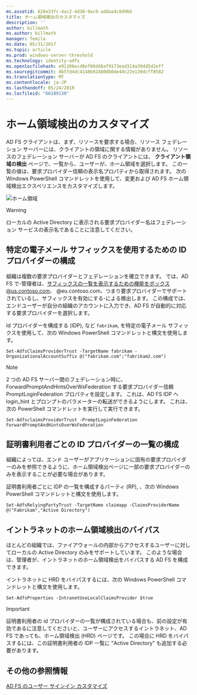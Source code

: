 ```yaml
---
ms.assetid: 626e33fc-4ac2-4d38-9ac9-addaa4c8d9bb
title: ホーム領域検出のカスタマイズ
description: ''
author: billmath
ms.author: billmath
manager: femila
ms.date: 05/31/2017
ms.topic: article
ms.prod: windows-server-threshold
ms.technology: identity-adfs
ms.openlocfilehash: e91306ecd8ef08dd6af9173ead314a39dd5d2eff
ms.sourcegitcommit: 0b5fd4dc4148b92480db04e4dc22e139dcff8582
ms.translationtype: MT
ms.contentlocale: ja-JP
ms.lasthandoff: 05/24/2019
ms.locfileid: "66189130"
---
```

# <a name="home-realm-discovery-customization"></a>ホーム領域検出のカスタマイズ


AD FS クライアントは、まず、リソースを要求する場合、リソース フェデレーション サーバーには、クライアントの領域に関する情報がありません。 リソースのフェデレーション サーバーが AD FS のクライアントには、 **クライアント領域の検出**  ページで、一覧から、ユーザーが、ホーム領域を選択します。 この一覧の値は、要求プロバイダー信頼の表示名プロパティから取得されます。 次の Windows PowerShell コマンドレットを使用して、変更および AD FS ホーム領域検出エクスペリエンスをカスタマイズします。  
  
![ホーム領域](media/AD-FS-user-sign-in-customization/ADFS_Blue_Custom4.png)  
  
> [!WARNING]  
> ローカルの Active Directory に表示される要求プロバイダー名はフェデレーション サービスの表示名であることに注意してください。  
  



## <a name="configure-identity-provider-to-use-certain-email-suffixes"></a>特定の電子メール サフィックスを使用するための ID プロバイダーの構成  
組織は複数の要求プロバイダーとフェデレーションを確立できます。 では、AD FS で\-管理者は、サフィックスの一覧を表示するための機能をボックス@us.contoso.com、 @eu.contoso.com、つまり要求プロバイダーでサポートされているし、サフィックスを有効にする\-による検出します。 この構成では、エンドユーザーが自分の組織のアカウントに入力でき、AD FS が自動的に対応する要求プロバイダーを選択します。  
  
Id プロバイダーを構成する \(IDP\), など `fabrikam`, を特定の電子メール サフィックスを使用して、次の Windows PowerShell コマンドレットと構文を使用します。  
  

`Set-AdfsClaimsProviderTrust -TargetName fabrikam -OrganizationalAccountSuffix @("fabrikam.com";"fabrikam2.com") ` 
 
>[!NOTE]
> 2 つの AD FS サーバー間のフェデレーション時に、ForwardPromptAndHintsOverWsFederation する要求プロバイダー信頼 PromptLoginFederation プロパティを設定します。  これは、AD FS IDP へ login_hint とプロンプトのパラメーターの転送ができるようにします。  これは、次の PowerShell コマンドレットを実行して実行できます。
>
>`Set-AdfsclaimsProviderTrust -PromptLoginFederation ForwardPromptAndHintsOverWsFederation`

## <a name="configure-an-identity-provider-list-per-relying-party"></a>証明書利用者ごとの ID プロバイダーの一覧の構成  
組織によっては、エンド ユーザーがアプリケーションに固有の要求プロバイダーのみを参照できるように、ホーム領域検出ページに一部の要求プロバイダーのみを表示することが必要な場合があります。  
  
証明書利用者ごとに IDP の一覧を構成するパーティ \(RP\), 、次の Windows PowerShell コマンドレットと構文を使用します。  
  
 
`Set-AdfsRelyingPartyTrust -TargetName claimapp -ClaimsProviderName @("Fabrikam","Active Directory") ` 

  
## <a name="bypass-home-realm-discovery-for-the-intranet"></a>イントラネットのホーム領域検出のバイパス  
ほとんどの組織では、ファイアウォールの内部からアクセスするユーザーに対してローカルの Active Directory のみをサポートしています。 このような場合は、管理者が、イントラネットのホーム領域検出をバイパスする AD FS を構成できます。  
  
イントラネットに HRD をバイパスするには、次の Windows PowerShell コマンドレットと構文を使用します。  
  

`Set-AdfsProperties -IntranetUseLocalClaimsProvider $true ` 
 
  
> [!IMPORTANT]  
> 証明書利用者の id プロバイダーの一覧が構成されている場合も、前の設定が有効であるに注意してくださいと、ユーザーにアクセスするイントラネット、AD FS であっても、ホーム領域検出 \(HRD\) ページです。 この場合に HRD をバイパスするには、この証明書利用者の IDP 一覧に "Active Directory" も追加する必要があります。  

## <a name="additional-references"></a>その他の参照情報 
[AD FS のユーザー サインイン カスタマイズ](AD-FS-user-sign-in-customization.md)  
